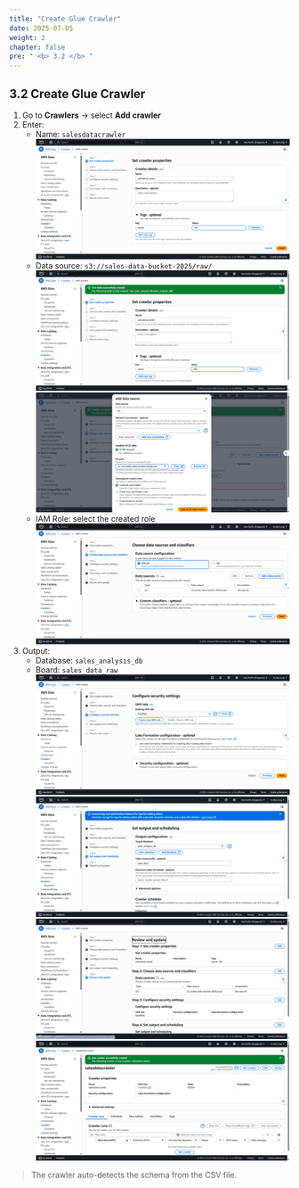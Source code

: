 ```yaml
---
title: "Create Glue Crawler"
date: 2025-07-05
weight: 2
chapter: false
pre: " <b> 3.2 </b> "
---
```


## 3.2 Create Glue Crawler

1. Go to **Crawlers** → select **Add crawler**
2. Enter:
   - Name: `salesdatacrawler`
  ![Glue](/images/03/032/1.png?featherlight=false&width=90pc)
   - Data source: `s3://sales-data-bucket-2025/raw/`
  ![Glue](/images/03/032/2.png?featherlight=false&width=90pc)
  ![Glue](/images/03/032/3.png?featherlight=false&width=90pc)
   - IAM Role: select the created role
  ![Glue](/images/03/032/4.png?featherlight=false&width=90pc)
3. Output:
   - Database: `sales_analysis_db`
   - Board: `sales_data_raw`
  ![Glue](/images/03/032/5.png?featherlight=false&width=90pc)
  ![Glue](/images/03/032/6.png?featherlight=false&width=90pc)
  ![Glue](/images/03/032/7.png?featherlight=false&width=90pc)
  ![Glue](/images/03/032/8.png?featherlight=false&width=90pc) 
> The crawler auto-detects the schema from the CSV file.
